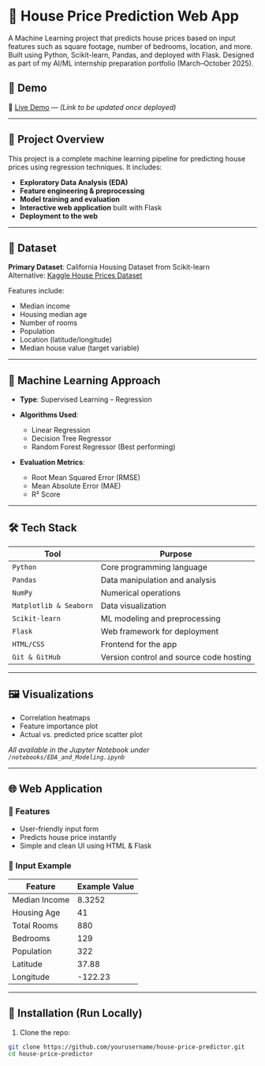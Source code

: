# 🏡 House Price Prediction Web App

A Machine Learning project that predicts house prices based on input features such as square footage, number of bedrooms, location, and more. Built using Python, Scikit-learn, Pandas, and deployed with Flask. Designed as part of my AI/ML internship preparation portfolio (March–October 2025).

## 🚀 Demo
🔗 [Live Demo](#) — *(Link to be updated once deployed)*

---

## 📌 Project Overview

This project is a complete machine learning pipeline for predicting house prices using regression techniques. It includes:
- **Exploratory Data Analysis (EDA)**
- **Feature engineering & preprocessing**
- **Model training and evaluation**
- **Interactive web application** built with Flask
- **Deployment to the web**

---

## 📂 Dataset

**Primary Dataset**: California Housing Dataset from Scikit-learn  
Alternative: [Kaggle House Prices Dataset](https://www.kaggle.com/competitions/house-prices-advanced-regression-techniques/data)

Features include:
- Median income
- Housing median age
- Number of rooms
- Population
- Location (latitude/longitude)
- Median house value (target variable)

---

## 🧠 Machine Learning Approach

- **Type**: Supervised Learning – Regression
- **Algorithms Used**:
  - Linear Regression
  - Decision Tree Regressor
  - Random Forest Regressor (Best performing)

- **Evaluation Metrics**:
  - Root Mean Squared Error (RMSE)
  - Mean Absolute Error (MAE)
  - R² Score

---

## 🛠️ Tech Stack

| Tool | Purpose |
|------|---------|
| `Python` | Core programming language |
| `Pandas` | Data manipulation and analysis |
| `NumPy` | Numerical operations |
| `Matplotlib & Seaborn` | Data visualization |
| `Scikit-learn` | ML modeling and preprocessing |
| `Flask` | Web framework for deployment |
| `HTML/CSS` | Frontend for the app |
| `Git & GitHub` | Version control and source code hosting |

---

## 🖼️ Visualizations

- Correlation heatmaps
- Feature importance plot
- Actual vs. predicted price scatter plot

*All available in the Jupyter Notebook under `/notebooks/EDA_and_Modeling.ipynb`*

---

## 🌐 Web Application

### 🎯 Features
- User-friendly input form
- Predicts house price instantly
- Simple and clean UI using HTML & Flask

### 🧪 Input Example
| Feature | Example Value |
|---------|---------------|
| Median Income | 8.3252 |
| Housing Age | 41 |
| Total Rooms | 880 |
| Bedrooms | 129 |
| Population | 322 |
| Latitude | 37.88 |
| Longitude | -122.23 |

---

## 💾 Installation (Run Locally)

1. Clone the repo:
```bash
git clone https://github.com/yourusername/house-price-predictor.git
cd house-price-predictor
